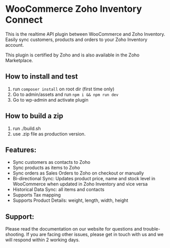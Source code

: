 # WooCommerce Zoho Inventory Connect

This is the realtime API plugin between WooCommerce and Zoho Inventory. Easily sync customers, products and orders to your Zoho Inventory account.

This plugin is certified by Zoho and is also available in the Zoho Marketplace.

## How to install and test
1. run `composer install` on root dir (first time only)
2. Go to admin/assets and run `npm i && npm run dev`
3. Go to wp-admin and activate plugin

## How to build a zip
1. run ./build.sh
2. use .zip file as production version.

## Features:
- Sync customers as contacts to Zoho
- Sync products as items to Zoho
- Sync orders as Sales Orders to Zoho on checkout or manually
- Bi-directional Sync: Updates product price, name and stock level in WooCommerce when updated in Zoho Inventory and vice versa
- Historical Data Sync: all items and contacts
- Supports Tax mapping
- Supports Product Details: weight, length, width, height


## Support:
Please read the documentation on our website for questions and trouble-shooting. If you are facing other issues, please get in touch with us and we will respond within 2 working days.


